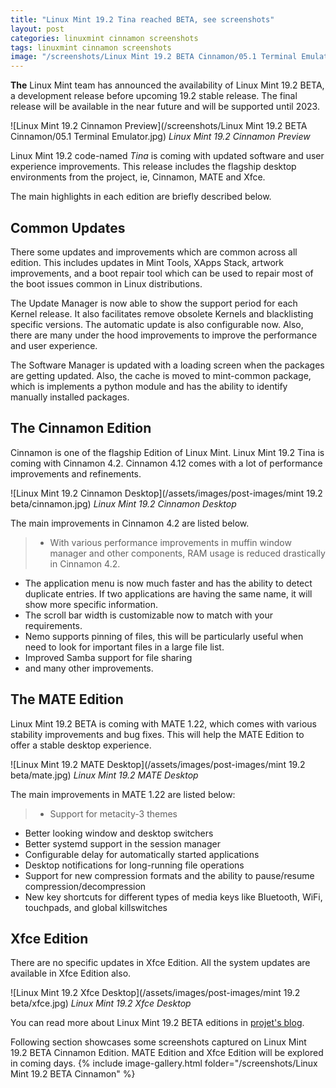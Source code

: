 ```yaml
---
title: "Linux Mint 19.2 Tina reached BETA, see screenshots"
layout: post
categories: linuxmint cinnamon screenshots
tags: linuxmint cinnamon screenshots
image: "/screenshots/Linux Mint 19.2 BETA Cinnamon/05.1 Terminal Emulator.jpg"
---
```


**The** Linux Mint team has announced the availability of Linux Mint 19.2 BETA, a development release before upcoming 19.2 stable release. The final release will be available in the near future and will be supported until 2023.

![Linux Mint 19.2 Cinnamon Preview](/screenshots/Linux Mint 19.2 BETA Cinnamon/05.1 Terminal Emulator.jpg)
*Linux Mint 19.2 Cinnamon Preview*

Linux Mint 19.2 code-named *Tina* is coming with updated software and user experience improvements. This release includes the flagship desktop environments from the project, ie, Cinnamon, MATE and Xfce.

The main highlights in each edition are briefly described below.

## Common Updates
There some updates and improvements which are common across all edition. This includes updates in Mint Tools, XApps Stack, artwork improvements, and a boot repair tool which can be used to repair most of the boot issues common in Linux distributions.

The Update Manager is now able to show the support period for each Kernel release. It also facilitates remove obsolete Kernels and blacklisting specific versions. The automatic update is also configurable now. Also, there are many under the hood improvements to improve the performance and user experience.

The Software Manager is updated with a loading screen when the packages are getting updated. Also, the cache is moved to mint-common package, which is implements a python module and has the ability to identify manually installed packages.

## The Cinnamon Edition
Cinnamon is one of the flagship Edition of Linux Mint. Linux Mint 19.2 Tina is coming with Cinnamon 4.2. Cinnamon 4.12 comes with a lot of performance improvements and refinements.

![Linux Mint 19.2 Cinnamon Desktop](/assets/images/post-images/mint 19.2 beta/cinnamon.jpg)
*Linux Mint 19.2 Cinnamon Desktop*

The main improvements in Cinnamon 4.2 are listed below.
> - With various performance improvements in muffin window manager and other components, RAM usage is reduced drastically in Cinnamon 4.2.
- The application menu is now much faster and has the ability to detect duplicate entries. If two applications are having the same name, it will show more specific information.
- The scroll bar width is customizable now to match with your requirements.
- Nemo supports pinning of files, this will be particularly useful when need to look for important files in a large file list.
- Improved Samba support for file sharing
- and many other improvements.

## The MATE Edition
Linux Mint 19.2 BETA is coming with MATE 1.22, which comes with various stability improvements and bug fixes. This will help the MATE Edition to offer a stable desktop experience.

![Linux Mint 19.2 MATE Desktop](/assets/images/post-images/mint 19.2 beta/mate.jpg)
*Linux Mint 19.2 MATE Desktop*

The main improvements in MATE 1.22 are listed below:
> - Support for metacity-3 themes
- Better looking window and desktop switchers
- Better systemd support in the session manager
- Configurable delay for automatically started applications
- Desktop notifications for long-running file operations
- Support for new compression formats and the ability to pause/resume compression/decompression
- New key shortcuts for different types of media keys like Bluetooth, WiFi, touchpads, and global killswitches

## Xfce Edition
There are no specific updates in Xfce Edition. All the system updates are available in Xfce Edition also.

![Linux Mint 19.2 Xfce Desktop](/assets/images/post-images/mint 19.2 beta/xfce.jpg)
*Linux Mint 19.2 Xfce Desktop*

You can read more about Linux Mint 19.2 BETA editions in [projet's blog](http://blog.linuxmint.com).

Following section showcases some screenshots captured on Linux Mint 19.2 BETA Cinnamon Edition. MATE Edition and Xfce Edition will be explored in coming days.
{% include image-gallery.html folder="/screenshots/Linux Mint 19.2 BETA Cinnamon" %}
